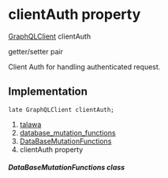 
<div>

# clientAuth property

</div>


[GraphQLClient](https://pub.dev/documentation/graphql/5.2.0-beta.9/graphql/GraphQLClient-class.html)
clientAuth


getter/setter pair




Client Auth for handling authenticated request.



## Implementation

``` language-dart
late GraphQLClient clientAuth;
```







1.  [talawa](../../index.html)
2.  [database_mutation_functions](../../services_database_mutation_functions/)
3.  [DataBaseMutationFunctions](../../services_database_mutation_functions/DataBaseMutationFunctions-class.html)
4.  clientAuth property

##### DataBaseMutationFunctions class








